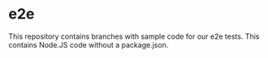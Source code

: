 # e2e

This repository contains branches with sample code for our e2e tests. This contains Node.JS code without a package.json.
